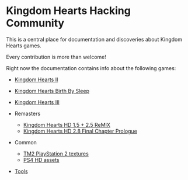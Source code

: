 # Kingdom Hearts Hacking Community

This is a central place for documentation and discoveries about Kingdom Hearts games.

Every contribution is more than welcome!

Right now the documentation contains info about the following games:

* [Kingdom Hearts II](kh2/index.md)
* [Kingdom Hearts Birth By Sleep](bbs/index.md)
* [Kingdom Hearts III](kh3/index.md)

* Remasters
    * [Kingdom Hearts HD 1.5 + 2.5 ReMIX](remasters/15plus25/index.md)
    * [Kingdom Hearts HD 2.8 Final Chapter Prologue](remasters/28fcp/index.md)
    
* Common
    * [TM2 PlayStation 2 textures](common/tm2.md)
    * [PS4 HD assets](common/hdassets.md)
 * [Tools](tool/index.md)
